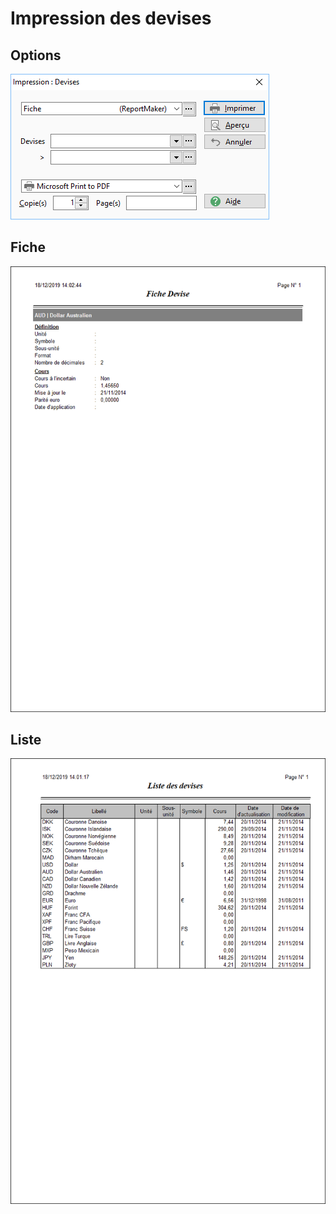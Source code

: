 # Impression des devises

## Options


![](../../assets/images/Devises/5/Filtres.png)


## Fiche


![](../../assets/images/Devises/5/Fiche.png)


## Liste


![](../../assets/images/Devises/5/Liste.png)


